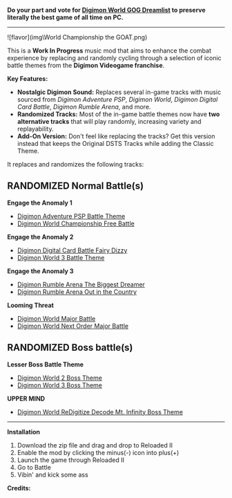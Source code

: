 **Do your part and vote for [Digimon World GOG Dreamlist](https://www.gog.com/dreamlist/game/digimon-world-1999) to preserve literally the best game of all time on PC.**

***

![flavor](img\World Championship the GOAT.png)

This is a **Work In Progress** music mod that aims to enhance the combat experience by replacing and randomly cycling through a selection of iconic battle themes from the **Digimon Videogame franchise**.

**Key Features:**

* **Nostalgic Digimon Sound:** Replaces several in-game tracks with music sourced from *Digimon Adventure PSP*, *Digimon World*, *Digimon Digital Card Battle*, *Digimon Rumble Arena*, and more.
* **Randomized Tracks:** Most of the in-game battle themes now have **two alternative tracks** that will play randomly, increasing variety and replayability.
* **Add-On Version:** Don't feel like replacing the tracks? Get this version instead that keeps the Original DSTS Tracks while adding the Classic Theme.

It replaces and randomizes the following tracks:

## RANDOMIZED Normal Battle(s)

**Engage the Anomaly 1**

* [Digimon Adventure PSP Battle Theme](https://youtu.be/tWT9k6a5BWE)
* [Digimon World Championship Free Battle](https://youtu.be/yX2PzoD4Wpg)

**Engage the Anomaly 2**

* [Digimon Digital Card Battle Fairy Dizzy](https://youtu.be/Rp_b2bhEhq0)
* [Digimon World 3 Battle Theme](https://youtu.be/RA4B73ezavA)

**Engage the Anomaly 3**

* [Digimon Rumble Arena The Biggest Dreamer](https://youtu.be/tBS70leI4YY)
* [Digimon Rumble Arena Out in the Country](https://youtu.be/8KDzQmA4WeQ)

**Looming Threat**

* [Digimon World Major Battle](https://youtu.be/zn2LH1sGAks)
* [Digimon World Next Order Major Battle](https://youtu.be/PHiz-dJKq4Q)

## RANDOMIZED Boss battle(s)

**Lesser Boss Battle Theme**

* [Digimon World 2 Boss Theme](https://youtu.be/hAbilojz4VA)
* [Digimon World 3 Boss Theme](https://youtu.be/2r-IVc4AezA)

**UPPER MIND**

* [Digimon World ReDigitize Decode Mt. Infinity Boss Theme](https://youtu.be/oIYRp7xWXDE)

***

**Installation**



1.  Download the zip file and drag and drop to Reloaded II
2.  Enable the mod by clicking the minus(-) icon into plus(+)
3.  Launch the game through Reloaded II
4.  Go to Battle
5.  Vibin' and kick some ass

**Credits:**